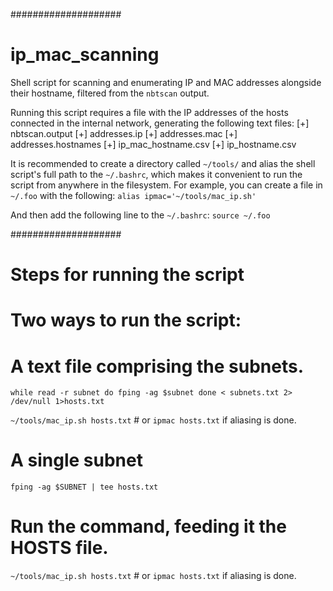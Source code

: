 ####################
# ip_mac_scanning
Shell script for scanning and enumerating IP and MAC addresses alongside their hostname, filtered from the `nbtscan` output.

Running this script requires a file with the IP addresses of the hosts connected in the internal network, generating the following text files:
  [+] nbtscan.output
  [+] addresses.ip
  [+] addresses.mac
  [+] addresses.hostnames
  [+] ip_mac_hostname.csv
  [+] ip_hostname.csv

It is recommended to create a directory called `~/tools/` and alias the shell script's full path to the `~/.bashrc`, which makes it convenient to run the script from anywhere in the filesystem.
For example, you can create a file in `~/.foo` with the following:
  `alias ipmac='~/tools/mac_ip.sh'`

And then add the following line to the `~/.bashrc`:
  `source ~/.foo`

####################
# Steps for running the script
# Two ways to run the script:
# A text file comprising the subnets.
`while read -r subnet
do
  fping -ag $subnet
done < subnets.txt 2> /dev/null 1>hosts.txt`

`~/tools/mac_ip.sh hosts.txt` # or `ipmac hosts.txt` if aliasing is done.

# A single subnet
`fping -ag $SUBNET | tee hosts.txt`

# Run the command, feeding it the HOSTS file.
`~/tools/mac_ip.sh hosts.txt` # or `ipmac hosts.txt` if aliasing is done.
